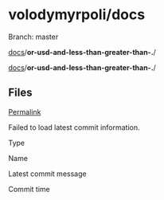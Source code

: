 # volodymyrpoli/docs

Branch: master

[docs]()/**or-usd-and-less-than-greater-than-.**/

[docs]()/**or-usd-and-less-than-greater-than-.**/

## Files <a id="files"></a>

 [Permalink](https://github.com/volodymyrpoli/docs/tree/8f5c69e36937535629a507889427ef1f364b9f4f/or-usd-and-less-than-greater-than-.)

 Failed to load latest commit information.

Type

Name

Latest commit message

Commit time

